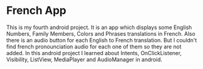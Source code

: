 # French App
This is my fourth android project. It is an app which displays some English Numbers, Family Members, Colors and Phrases translations in French.
Also there is an audio button for each English to French translation. But I couldn't find french pronounciation audio for each one of them so they are not added.
In this android project I learned about Intents, OnClickListener, Visibility, ListView, MediaPlayer and AudioManager in android.
